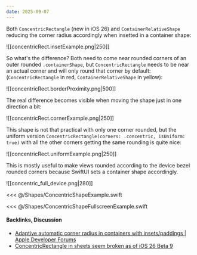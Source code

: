 ```yaml
---
date: 2025-09-07
---
```

Both `ConcentricRectangle` (new in iOS 26) and `ContainerRelativeShape` reducing the corner radius accordingly when insetted in a container shape:

![[concentricRect.insetExample.png|250]]

So what's the difference? Both need to come near rounded corners of an outer rounded `.containerShape`, but `ConcentricRectangle` needs to be near an actual corner and will only round that corner by default: (`ConcentricRectangle` in red, `ContainerRelativeShape` in yellow):

![[concentricRect.borderProximity.png|500]] 

The real difference becomes visible when moving the shape just in one direction a bit:

![[concentricRect.cornerExample.png|250]]

This shape is not that practical with only one corner rounded, but the uniform version `ConcentricRectangle(corners: .concentric, isUniform: true)` with all the other corners getting the same rounding is quite nice:

![[concentricRect.uniformExample.png|250]]

This is mostly useful to make views rounded according to the device bezel rounded corners because SwiftUI sets a container shape accordingly.

![[concentric_full_device.png|280]]

<<< @/Shapes/ConcentricShapeExample.swift

<<< @/Shapes/ConcentricShapeFullscreenExample.swift

#### Backlinks, Discussion

* [Adaptive automatic corner radius in containers with insets/paddings | Apple Developer Forums](https://developer.apple.com/forums/thread/794685)
* [ConcentricRectangle in sheets seem broken as of iOS 26 Beta 9](https://mastodon.social/@nicoreese/115158882770867696)
